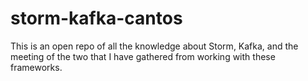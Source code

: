 # storm-kafka-cantos
This is an open repo of all the knowledge about Storm, Kafka, and the meeting of the two that I have gathered from working with these frameworks.
